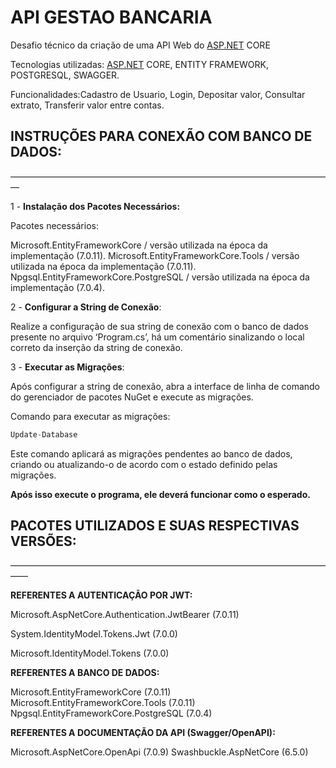 # API GESTAO BANCARIA

Desafio técnico da criação de uma API Web do [ASP.NET](http://ASP.NET) CORE

Tecnologias utilizadas: [ASP.NET](http://ASP.NET) CORE, ENTITY FRAMEWORK, POSTGRESQL, SWAGGER.

Funcionalidades:Cadastro de Usuario, Login, Depositar valor, Consultar extrato, Transferir valor entre contas.

## INSTRUÇÕES PARA CONEXÃO COM BANCO DE DADOS:

—————————————————————————————————————

1 - **Instalação dos Pacotes Necessários:**

Pacotes necessários:

Microsoft.EntityFrameworkCore  / versão utilizada na época da implementação (7.0.11).
Microsoft.EntityFrameworkCore.Tools  / versão utilizada na época da implementação  (7.0.11).
Npgsql.EntityFrameworkCore.PostgreSQL  / versão utilizada na época da implementação (7.0.4).

2 - **Configurar a String de Conexão**:

Realize a configuração de sua string de conexão com o banco de dados presente no arquivo ‘Program.cs’, há um comentário sinalizando o local correto da inserção da string de conexão.

3 - **Executar as Migrações**: 

Após configurar a string de conexão, abra a interface de linha de comando do gerenciador de pacotes NuGet e execute as migrações.

Comando para executar as migrações:

```csharp
Update-Database
```

Este comando aplicará as migrações pendentes ao banco de dados, criando ou atualizando-o de acordo com o estado definido pelas migrações.

**Após isso execute o programa, ele deverá funcionar como o esperado.**

## PACOTES UTILIZADOS E SUAS RESPECTIVAS VERSÕES:

——————————————————————————————————————

**REFERENTES A AUTENTICAÇÃO POR JWT:**

Microsoft.AspNetCore.Authentication.JwtBearer (7.0.11)

System.IdentityModel.Tokens.Jwt (7.0.0)

Microsoft.IdentityModel.Tokens (7.0.0)

**REFERENTES A BANCO DE DADOS:**

Microsoft.EntityFrameworkCore (7.0.11)
Microsoft.EntityFrameworkCore.Tools (7.0.11)
Npgsql.EntityFrameworkCore.PostgreSQL (7.0.4)

**REFERENTES A DOCUMENTAÇÃO DA API (Swagger/OpenAPI):**

Microsoft.AspNetCore.OpenApi (7.0.9)
Swashbuckle.AspNetCore (6.5.0)
